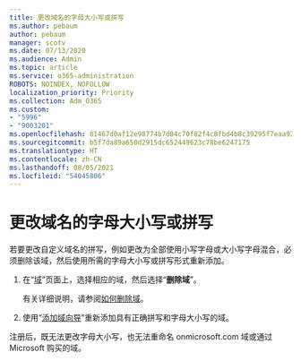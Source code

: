 ```yaml
---
title: 更改域名的字母大小写或拼写
ms.author: pebaum
author: pebaum
manager: scotv
ms.date: 07/13/2020
ms.audience: Admin
ms.topic: article
ms.service: o365-administration
ROBOTS: NOINDEX, NOFOLLOW
localization_priority: Priority
ms.collection: Adm_O365
ms.custom:
- "5996"
- "9003201"
ms.openlocfilehash: 81467d0af12e98774b7d04c70f82f4c8fbd4b8c39295f7eaa925cbfe14042f9e
ms.sourcegitcommit: b5f7da89a650d2915dc652449623c78be6247175
ms.translationtype: HT
ms.contentlocale: zh-CN
ms.lasthandoff: 08/05/2021
ms.locfileid: "54045806"
---
```

# <a name="change-a-domain-name-letter-case-or-spelling"></a>更改域名的字母大小写或拼写

若要更改自定义域名的拼写，例如更改为全部使用小写字母或大小写字母混合，必须删除该域，然后使用所需的字母大小写或拼写形式重新添加。

1. 在“[域](https://admin.microsoft.com/Adminportal#/Domains)”页面上，选择相应的域，然后选择“**删除域**”。</br>

    有关详细说明，请参阅[如何删除域](https://docs.microsoft.com/microsoft-365/admin/get-help-with-domains/remove-a-domain?view=o365-worldwide)。

2. 使用“[添加域向导](https://admin.microsoft.com/Adminportal#/Domains/Wizard)”重新添加具有正确拼写和字母大小写的域。

注册后，既无法更改字母大小写，也无法重命名 onmicrosoft.com 域或通过 Microsoft 购买的域。